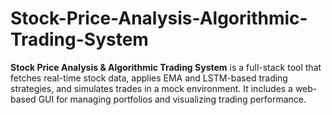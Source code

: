 # Stock-Price-Analysis-Algorithmic-Trading-System
**Stock Price Analysis &amp; Algorithmic Trading System** is a full-stack tool that fetches real-time stock data, applies EMA and LSTM-based trading strategies, and simulates trades in a mock environment. It includes a web-based GUI for managing portfolios and visualizing trading performance.
